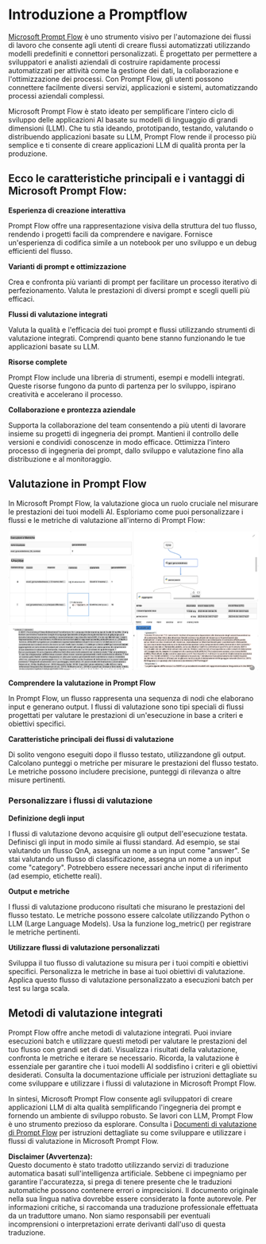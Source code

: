 # **Introduzione a Promptflow**

[Microsoft Prompt Flow](https://microsoft.github.io/promptflow/index.html?WT.mc_id=aiml-138114-kinfeylo) è uno strumento visivo per l'automazione dei flussi di lavoro che consente agli utenti di creare flussi automatizzati utilizzando modelli predefiniti e connettori personalizzati. È progettato per permettere a sviluppatori e analisti aziendali di costruire rapidamente processi automatizzati per attività come la gestione dei dati, la collaborazione e l'ottimizzazione dei processi. Con Prompt Flow, gli utenti possono connettere facilmente diversi servizi, applicazioni e sistemi, automatizzando processi aziendali complessi.

Microsoft Prompt Flow è stato ideato per semplificare l'intero ciclo di sviluppo delle applicazioni AI basate su modelli di linguaggio di grandi dimensioni (LLM). Che tu stia ideando, prototipando, testando, valutando o distribuendo applicazioni basate su LLM, Prompt Flow rende il processo più semplice e ti consente di creare applicazioni LLM di qualità pronta per la produzione.

## Ecco le caratteristiche principali e i vantaggi di Microsoft Prompt Flow:

**Esperienza di creazione interattiva**

Prompt Flow offre una rappresentazione visiva della struttura del tuo flusso, rendendo i progetti facili da comprendere e navigare.
Fornisce un'esperienza di codifica simile a un notebook per uno sviluppo e un debug efficienti del flusso.

**Varianti di prompt e ottimizzazione**

Crea e confronta più varianti di prompt per facilitare un processo iterativo di perfezionamento. Valuta le prestazioni di diversi prompt e scegli quelli più efficaci.

**Flussi di valutazione integrati**

Valuta la qualità e l'efficacia dei tuoi prompt e flussi utilizzando strumenti di valutazione integrati.
Comprendi quanto bene stanno funzionando le tue applicazioni basate su LLM.

**Risorse complete**

Prompt Flow include una libreria di strumenti, esempi e modelli integrati. Queste risorse fungono da punto di partenza per lo sviluppo, ispirano creatività e accelerano il processo.

**Collaborazione e prontezza aziendale**

Supporta la collaborazione del team consentendo a più utenti di lavorare insieme su progetti di ingegneria dei prompt.
Mantieni il controllo delle versioni e condividi conoscenze in modo efficace. Ottimizza l'intero processo di ingegneria dei prompt, dallo sviluppo e valutazione fino alla distribuzione e al monitoraggio.

## Valutazione in Prompt Flow

In Microsoft Prompt Flow, la valutazione gioca un ruolo cruciale nel misurare le prestazioni dei tuoi modelli AI. Esploriamo come puoi personalizzare i flussi e le metriche di valutazione all'interno di Prompt Flow:

![PFVizualise](../../../../../translated_images/pfvisualize.93c453890f4088830217fa7308b1a589058ed499bbfff160c85676066b5cbf2d.it.png)

**Comprendere la valutazione in Prompt Flow**

In Prompt Flow, un flusso rappresenta una sequenza di nodi che elaborano input e generano output. I flussi di valutazione sono tipi speciali di flussi progettati per valutare le prestazioni di un'esecuzione in base a criteri e obiettivi specifici.

**Caratteristiche principali dei flussi di valutazione**

Di solito vengono eseguiti dopo il flusso testato, utilizzandone gli output. Calcolano punteggi o metriche per misurare le prestazioni del flusso testato. Le metriche possono includere precisione, punteggi di rilevanza o altre misure pertinenti.

### Personalizzare i flussi di valutazione

**Definizione degli input**

I flussi di valutazione devono acquisire gli output dell'esecuzione testata. Definisci gli input in modo simile ai flussi standard.
Ad esempio, se stai valutando un flusso QnA, assegna un nome a un input come "answer". Se stai valutando un flusso di classificazione, assegna un nome a un input come "category". Potrebbero essere necessari anche input di riferimento (ad esempio, etichette reali).

**Output e metriche**

I flussi di valutazione producono risultati che misurano le prestazioni del flusso testato. Le metriche possono essere calcolate utilizzando Python o LLM (Large Language Models). Usa la funzione log_metric() per registrare le metriche pertinenti.

**Utilizzare flussi di valutazione personalizzati**

Sviluppa il tuo flusso di valutazione su misura per i tuoi compiti e obiettivi specifici. Personalizza le metriche in base ai tuoi obiettivi di valutazione.
Applica questo flusso di valutazione personalizzato a esecuzioni batch per test su larga scala.

## Metodi di valutazione integrati

Prompt Flow offre anche metodi di valutazione integrati.
Puoi inviare esecuzioni batch e utilizzare questi metodi per valutare le prestazioni del tuo flusso con grandi set di dati.
Visualizza i risultati della valutazione, confronta le metriche e iterare se necessario.
Ricorda, la valutazione è essenziale per garantire che i tuoi modelli AI soddisfino i criteri e gli obiettivi desiderati. Consulta la documentazione ufficiale per istruzioni dettagliate su come sviluppare e utilizzare i flussi di valutazione in Microsoft Prompt Flow.

In sintesi, Microsoft Prompt Flow consente agli sviluppatori di creare applicazioni LLM di alta qualità semplificando l'ingegneria dei prompt e fornendo un ambiente di sviluppo robusto. Se lavori con LLM, Prompt Flow è uno strumento prezioso da esplorare. Consulta i [Documenti di valutazione di Prompt Flow](https://learn.microsoft.com/azure/machine-learning/prompt-flow/how-to-develop-an-evaluation-flow?view=azureml-api-2?WT.mc_id=aiml-138114-kinfeylo) per istruzioni dettagliate su come sviluppare e utilizzare i flussi di valutazione in Microsoft Prompt Flow.

**Disclaimer (Avvertenza):**  
Questo documento è stato tradotto utilizzando servizi di traduzione automatica basati sull'intelligenza artificiale. Sebbene ci impegniamo per garantire l'accuratezza, si prega di tenere presente che le traduzioni automatiche possono contenere errori o imprecisioni. Il documento originale nella sua lingua nativa dovrebbe essere considerato la fonte autorevole. Per informazioni critiche, si raccomanda una traduzione professionale effettuata da un traduttore umano. Non siamo responsabili per eventuali incomprensioni o interpretazioni errate derivanti dall'uso di questa traduzione.